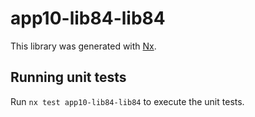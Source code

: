 # app10-lib84-lib84

This library was generated with [Nx](https://nx.dev).

## Running unit tests

Run `nx test app10-lib84-lib84` to execute the unit tests.
